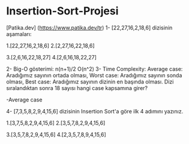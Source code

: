 # Insertion-Sort-Projesi


[Patika.dev]
(https://www.patika.dev/tr)
1- [22,27,16,2,18,6] dizisinin aşamaları:

 1.[22,27,16,2,18,6]
 2.[2,27,16,22,18,6]

 3.[2,6,16,22,18,27]
 4.[2,6,16,18,22,27]

 2- Big-O gösterimi: 
   n(n+1)/2 O(n^2)
3- Time Complexity:
Average case: Aradığımız sayının ortada olması,
Worst case: Aradığımız sayının sonda olması, 
Best case: Aradığımız sayının dizinin en başında olması.
Dizi sıralandıktan sonra 18 sayısı 
hangi case kapsamına girer?
 
-Average case

4- [7,3,5,8,2,9,4,15,6] dizisinin 
Insertion Sort'a
göre ilk 4 adımını yazınız.
 
1.[3,7,5,8,2,9,4,15,6]
2.[3,5,7,8,2,9,4,15,6]

3.[3,5,7,8,2,9,4,15,6]
4.[2,3,5,7,8,9,4,15,6]
